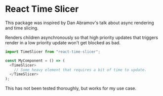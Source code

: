 # React Time Slicer

This package was inspired by Dan Abramov's talk about async rendering and time slicing.

Renders children asynchronously so that high priority updates that triggers render in a low priority update won't get blocked as bad.

```js
import TimeSlicer from "react-time-slicer";

const MyComponent = () => (
  <TimeSlicer>
    // Some heavy element that requires a bit of time to update.
  </TimeSlicer>
);
```

This has not been tested thoroughly, but works for my use case.
